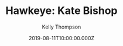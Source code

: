 ---
title: "Hawkeye: Kate Bishop"
date: 2019-08-11T10:00:00.000Z
permalink: /almanac/books/2019-08-11-hawkeye-kate-bishop/index.html
link: https://www.marvel.com/comics/issue/61276/hawkeye_2016_1
author: Kelly Thompson
rating: 3
---